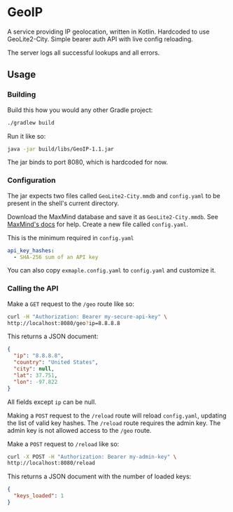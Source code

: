 # GeoIP

A service providing IP geolocation, written in Kotlin. Hardcoded to use GeoLite2-City. Simple bearer auth API with live config reloading.

The server logs all successful lookups and all errors.

## Usage

### Building

Build this how you would any other Gradle project:
```bash
./gradlew build
```
Run it like so:
```bash
java -jar build/libs/GeoIP-1.1.jar
```
The jar binds to port 8080, which is hardcoded for now.

### Configuration

The jar expects two files called `GeoLite2-City.mmdb` and `config.yaml` to be present in the shell's current directory.

Download the MaxMind database and save it as `GeoLite2-City.mmdb`. See [MaxMind's docs](https://dev.maxmind.com/geoip/updating-databases/) for help. Create a new file called `config.yaml`.

This is the minimum required in `config.yaml`
```yaml
api_key_hashes:
  - SHA-256 sum of an API key
```

You can also copy `exmaple.config.yaml` to `config.yaml` and customize it.

### Calling the API

Make a `GET` request to the `/geo` route like so:
```bash
curl -H "Authorization: Bearer my-secure-api-key" \
http://localhost:8080/geo?ip=8.8.8.8
```
This returns a JSON document:
```json
{
  "ip": "8.8.8.8",
  "country": "United States",
  "city": null,
  "lat": 37.751,
  "lon": -97.822
}
```
All fields except `ip` can be null.

Making a `POST` request to the `/reload` route will reload `config.yaml`, updating the list of valid key hashes. The `/reload` route requires the admin key. The admin key is not allowed access to the `/geo` route.

Make a `POST` request to `/reload` like so:
```bash
curl -X POST -H "Authorization: Bearer my-admin-key" \
http://localhost:8080/reload
```

This returns a JSON document with the number of loaded keys:
```json
{
  "keys_loaded": 1
}

```
